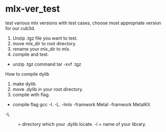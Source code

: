 # mlx-ver_test
test various mlx versions with test cases, choose most appropriate version for our cub3d.

1. Unzip .tgz file you want to test.
2. move mlx_dir to root directory.
3. rename your mlx_dir to mlx.
4. compile and test.

- unzip .tgz command
tar -xvf <filename>.tgz

How to compile dylib
1. make dylib.
2. move <filename>.dylib in your root directory.
3. compile with flag.

- compile flag
gcc -I. -L. -lmlx -framwork Metal -framwork MetalKit

-L<dir> = directory which your .dylib locate.
-l<lib> = name of your library.